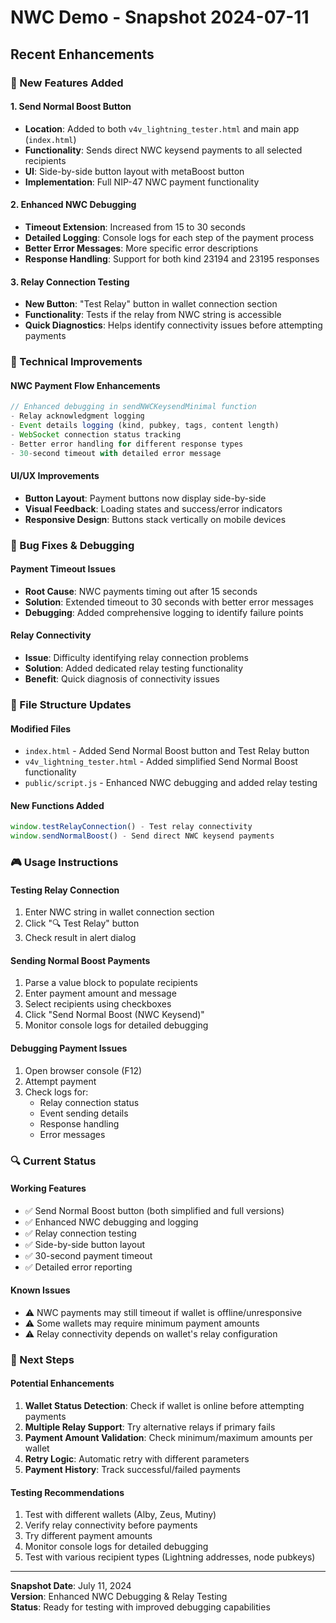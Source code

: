 # NWC Demo - Snapshot 2024-07-11

## Recent Enhancements

### 🎯 New Features Added

#### 1. **Send Normal Boost Button**
- **Location**: Added to both `v4v_lightning_tester.html` and main app (`index.html`)
- **Functionality**: Sends direct NWC keysend payments to all selected recipients
- **UI**: Side-by-side button layout with metaBoost button
- **Implementation**: Full NIP-47 NWC payment functionality

#### 2. **Enhanced NWC Debugging**
- **Timeout Extension**: Increased from 15 to 30 seconds
- **Detailed Logging**: Console logs for each step of the payment process
- **Better Error Messages**: More specific error descriptions
- **Response Handling**: Support for both kind 23194 and 23195 responses

#### 3. **Relay Connection Testing**
- **New Button**: "Test Relay" button in wallet connection section
- **Functionality**: Tests if the relay from NWC string is accessible
- **Quick Diagnostics**: Helps identify connectivity issues before attempting payments

### 🔧 Technical Improvements

#### NWC Payment Flow Enhancements
```javascript
// Enhanced debugging in sendNWCKeysendMinimal function
- Relay acknowledgment logging
- Event details logging (kind, pubkey, tags, content length)
- WebSocket connection status tracking
- Better error handling for different response types
- 30-second timeout with detailed error message
```

#### UI/UX Improvements
- **Button Layout**: Payment buttons now display side-by-side
- **Visual Feedback**: Loading states and success/error indicators
- **Responsive Design**: Buttons stack vertically on mobile devices

### 🐛 Bug Fixes & Debugging

#### Payment Timeout Issues
- **Root Cause**: NWC payments timing out after 15 seconds
- **Solution**: Extended timeout to 30 seconds with better error messages
- **Debugging**: Added comprehensive logging to identify failure points

#### Relay Connectivity
- **Issue**: Difficulty identifying relay connection problems
- **Solution**: Added dedicated relay testing functionality
- **Benefit**: Quick diagnosis of connectivity issues

### 📁 File Structure Updates

#### Modified Files
- `index.html` - Added Send Normal Boost button and Test Relay button
- `v4v_lightning_tester.html` - Added simplified Send Normal Boost functionality
- `public/script.js` - Enhanced NWC debugging and added relay testing

#### New Functions Added
```javascript
window.testRelayConnection() - Test relay connectivity
window.sendNormalBoost() - Send direct NWC keysend payments
```

### 🎮 Usage Instructions

#### Testing Relay Connection
1. Enter NWC string in wallet connection section
2. Click "🔍 Test Relay" button
3. Check result in alert dialog

#### Sending Normal Boost Payments
1. Parse a value block to populate recipients
2. Enter payment amount and message
3. Select recipients using checkboxes
4. Click "Send Normal Boost (NWC Keysend)"
5. Monitor console logs for detailed debugging

#### Debugging Payment Issues
1. Open browser console (F12)
2. Attempt payment
3. Check logs for:
   - Relay connection status
   - Event sending details
   - Response handling
   - Error messages

### 🔍 Current Status

#### Working Features
- ✅ Send Normal Boost button (both simplified and full versions)
- ✅ Enhanced NWC debugging and logging
- ✅ Relay connection testing
- ✅ Side-by-side button layout
- ✅ 30-second payment timeout
- ✅ Detailed error reporting

#### Known Issues
- ⚠️ NWC payments may still timeout if wallet is offline/unresponsive
- ⚠️ Some wallets may require minimum payment amounts
- ⚠️ Relay connectivity depends on wallet's relay configuration

### 🚀 Next Steps

#### Potential Enhancements
1. **Wallet Status Detection**: Check if wallet is online before attempting payments
2. **Multiple Relay Support**: Try alternative relays if primary fails
3. **Payment Amount Validation**: Check minimum/maximum amounts per wallet
4. **Retry Logic**: Automatic retry with different parameters
5. **Payment History**: Track successful/failed payments

#### Testing Recommendations
1. Test with different wallets (Alby, Zeus, Mutiny)
2. Verify relay connectivity before payments
3. Try different payment amounts
4. Monitor console logs for detailed debugging
5. Test with various recipient types (Lightning addresses, node pubkeys)

---

**Snapshot Date**: July 11, 2024  
**Version**: Enhanced NWC Debugging & Relay Testing  
**Status**: Ready for testing with improved debugging capabilities 